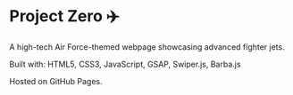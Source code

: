 # Project Zero ✈️

A high-tech Air Force-themed webpage showcasing advanced fighter jets.

Built with: HTML5, CSS3, JavaScript, GSAP, Swiper.js, Barba.js

Hosted on GitHub Pages.
